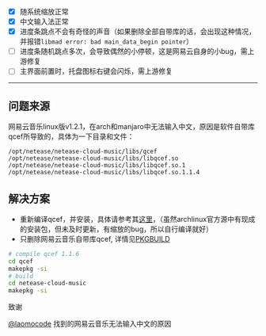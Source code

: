 - [x] 随系统缩放正常
- [x] 中文输入法正常
- [x] 进度条跳点不会有奇怪的声音（如果删除全部自带库的话，会出现这种情况，并报错`libmad error: bad main_data_begin pointer`）
- [ ] 进度条随机跳点多次，会导致偶然的小停顿，这是网易云自身的小bug，需上游修复
- [ ] 主界面前置时，托盘图标右键会闪烁，需上游修复

----

## 问题来源

网易云音乐linux版v1.2.1，在arch和manjaro中无法输入中文，原因是软件自带库qcef所导致的，具体为一下目录和文件：

```
/opt/netease/netease-cloud-music/libs/qcef
/opt/netease/netease-cloud-music/libs/libqcef.so
/opt/netease/netease-cloud-music/libs/libqcef.so.1
/opt/netease/netease-cloud-music/libs/libqcef.so.1.1.4
```

## 解决方案

- 重新编译qcef，并安装，具体请参考其[这里](https://github.com/springzfx/archlinux/tree/master/qcef)，（虽然archlinux官方源中有现成的安装包，但未及时更新，有缩放的bug，所以自行编译就好）
- 只删除网易云音乐自带库qcef, 详情见[PKGBUILD](https://github.com/springzfx/archlinux/blob/master/qcef/PKGBUILD)

```bash
# compile qcef 1.1.6
cd qcef
makepkg -si
# build 
cd netease-cloud-music
makepkg -si
```



致谢 

[@laomocode](https://aur.archlinux.org/account/laomocode) 找到的网易云音乐无法输入中文的原因